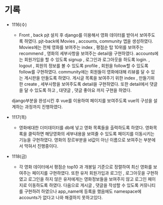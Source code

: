 

# 기록


- 1116(수)
    - Front , back pjt 설치 후 django를 이용해서 영화 데이터를 받아서 보여주도록 하였다.
    pjt-back에 Movies , accounts, community 앱을 생성하였다.
    Movies에는 전체 영화를 보여주는 index , 평점순 탑 10위를 보여주는 recommend , 영화의 세부사항을 보여주는 detail을 구현하였다.
    accounts에는 회원가입을 할 수 있도록 signup , 로그인과 로그아웃을 하도록 login. , logout , 회원의 정보를 볼 수 있도록 profile , 회원을 follow할 수 있도록 follow를 구현하였다.
    community에는 회원들이 영화에대해 리뷰를 달 수 있는 게시판을 만들도록 하였다.
    게시글 목록을 보여주기 위한 index , 만들기위한 create , 세부사항을 보여주도록 detail을 구현하였다. 또한 detail에서 댓글을 달 수 있도록 하고 , 대댓글 , 댓글 좋아요 까지 구현을 하였다.

    django부분을 완성시킨 후 vue를 이용하여 페이지를 보여주도록 vue의 구성을 설계하는 과정까지 진행하였다.

- 1117(목)
    - 영화에대한 더미데이터를 db에 넣고 영화 목록들을 출력하도록 하였다. 영화목록을 클릭하면 해당영화의 세부내용을 보여줄 수 있도록 페이지를 이동시키는 기능을 구현하였다. 영화의 장르부분을 id값이 아닌 이름으로 보여주는 부분에서 막혀서 진행중이다.

- 1118(금)
    - 각 영화 데이터에서 평점순 top10 과 개봉일 기준으로 정렬하여 최신 영화를 보여주는 페이지를 구현하였다. 또한 유저 회원가입과 로그인 , 로그아웃을 구현하였고 로그인을 하지 않은 유저에게는 영화정보들을 보여주지 않고 로그인 페이지로 이동하도록 하였다. 다음으로 게시글 , 댓글을 작성할 수 있도록 커뮤니티를 구현하려 하였으나 app_name에 등록을 했음에도 namespace에 accounts가 없다고 나와 해결하지 못하고있다.
